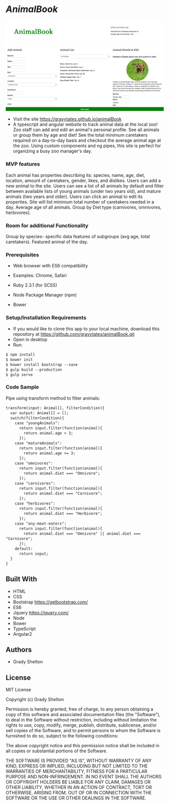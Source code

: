 # _AnimalBook_
![Image of Homepage Screenshot](resources/images/homepage.png)

* Visit the site https://gravytates.github.io/animalBook
* A typescript and angular website to track animal data at the local zoo! Zoo staff can add and edit an animal's personal profile. See all animals or group them by age and diet! See the total minimum caretakers required on a day-to-day basis and checkout the average animal age at the zoo. Using custom components and ng pipes, this site is perfect for organizing a busy zoo manager's day.

### MVP features

Each animal has properties describing its: species, name, age, diet, location, amount of caretakers, gender, likes, and dislikes.
Users can add a new animal to the site.
Users can see a list of all animals by default and filter between available lists of young animals (under two years old), and mature animals (two years and older).
Users can click an animal to edit its properties.
Site will list minimum total number of caretakers needed in a day.
Average age of all animals.
Group by Diet type (carnivores, omnivores, herbivores).

### Room for additional Functionality

Group by species- specific data features of subgroups (avg age, total caretakers).
Featured animal of the day.

### Prerequisites

* Web browser with ES6 compatibility
* Examples: Chrome, Safari

* Ruby 2.3.1 (for SCSS)
* Node Package Manager (npm)
* Bower

### Setup/Installation Requirements

* If you would like to clone this app to your local machine, download this repository at https://github.com/gravytates/animalBook.git
* Open in desktop
* Run:
```
$ npm install
$ bower init
$ bower install bootstrap --save
$ gulp build --production
$ gulp serve
```

### Code Sample


Pipe using transform method to filter animals:
```
transform(input: Animal[], filterCondition){
  var output: Animal[] = [];
  switch(filterCondition){
    case "youngAnimals":
      return input.filter(function(animal){
        return animal.age < 3;
      });
    case "matureAnimals":
      return input.filter(function(animal){
        return animal.age >= 3;
      });
    case "omnivores":
      return input.filter(function(animal){
        return animal.diet === "Omnivore";
      });
    case "carnivores":
      return input.filter(function(animal){
        return animal.diet === "Carnivore";
      });
    case "herbivores":
      return input.filter(function(animal){
        return animal.diet === "Herbivore";
      });
    case "any-meat-eaters":
      return input.filter(function(animal){
        return animal.diet === "Omnivore" || animal.diet === "Carnivore";
      });
    default:
      return input;
  }
}
```

## Built With

* HTML
* CSS
* Bootstrap https://getbootstrap.com/
* ES6
* Jquery https://jquery.com/
* Node
* Bower
* TypeScript
* Angular2

## Authors

* Grady Shelton

## License

MIT License

Copyright (c) Grady Shelton

Permission is hereby granted, free of charge, to any person obtaining a copy
of this software and associated documentation files (the "Software"), to deal
in the Software without restriction, including without limitation the rights
to use, copy, modify, merge, publish, distribute, sublicense, and/or sell
copies of the Software, and to permit persons to whom the Software is
furnished to do so, subject to the following conditions:

The above copyright notice and this permission notice shall be included in all
copies or substantial portions of the Software.

THE SOFTWARE IS PROVIDED "AS IS", WITHOUT WARRANTY OF ANY KIND, EXPRESS OR
IMPLIED, INCLUDING BUT NOT LIMITED TO THE WARRANTIES OF MERCHANTABILITY,
FITNESS FOR A PARTICULAR PURPOSE AND NON-INFRINGEMENT. IN NO EVENT SHALL THE
AUTHORS OR COPYRIGHT HOLDERS BE LIABLE FOR ANY CLAIM, DAMAGES OR OTHER
LIABILITY, WHETHER IN AN ACTION OF CONTRACT, TORT OR OTHERWISE, ARISING FROM,
OUT OF OR IN CONNECTION WITH THE SOFTWARE OR THE USE OR OTHER DEALINGS IN THE
SOFTWARE.
